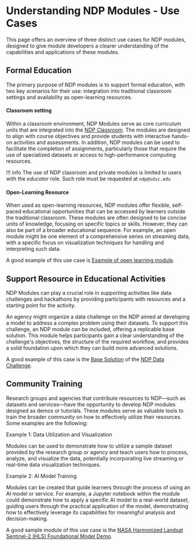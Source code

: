 # Understanding NDP Modules - Use Cases

This page offers an overview of three distinct use cases for NDP modules, designed to give module developers a clearer understanding of the capabilities and applications of these modules.

## Formal Education 

The primary purpose of NDP modules is to support formal education, with two key scenarios for their use: integration into traditional classroom settings and availability as open-learning resources.

#### Classroom setting

Within a classroom environment, NDP Modules serve as core curriculum units that are integrated into the [NDP Classroom](). The modules are designed to align with course objectives and provide students with interactive hands-on activities and assessments. In addition, NDP modules can be used to facilitate the completion of assignments, particularly those that require the use of specialized datasets or access to high-performance computing resources.

!!! info
    The use of NDP classroom and private modules is limited to users with the *educator* role. Such role must be requested at `ndp@sdsc.edu`


#### Open-Learning Resource
When used as open-learning resources, NDP modules offer flexible, self-paced educational opportunities that can be accessed by learners outside the traditional classroom. These modules are often designed to be concise units of knowledge, focusing on specific topics or skills. However, they can also be part of a broader educational sequence. For example, an open module might be one element of a comprehensive series on streaming data, with a specific focus on visualization techniques for handling and interpreting such data.

A good example of this use case is [Example of open learning module]().

## Support Resource in Educational Activities

NDP Modules can play a crucial role in supporting activities like data challenges and hackathons by providing participants with resources and a starting point for the activity.

An agency might organize a data challenge on the NDP aimed at developing a model to address a complex problem using their datasets. To support this challenge, an NDP module can be included, offering a replicable base solution. This module helps participants gain a clear understanding of the challenge's objectives, the structure of the required workflow, and provides a solid foundation upon which they can build more advanced solutions.

A good example of this case is the [Base Solution]() of the [NDP Data Challenge]().

## Community Training

Research groups and agencies that contribute resources to NDP—such as datasets and services—have the opportunity to develop NDP modules designed as demos or tutorials. These modules serve as valuable tools to train the broader community on how to effectively utilize their resources. Some examples are the following:

Example 1: Data Utilization and Visualization

Modules can be used to demonstrate how to utilize a sample dataset provided by the research group or agency and teach users how to process, analyze, and visualize the data, potentially incorporating live streaming or real-time data visualization techniques.

Example 2: AI Model Training

Modules can be created that guide learners through the process of using an AI model or service. For example, a Jupyter notebook within the module could demonstrate how to apply a specific AI model to a real-world dataset, guiding users through the practical application of the model, demonstrating how to effectively leverage its capabilities for meaningful analysis and decision-making.

A good sample module of this use case is the [NASA Harmonized Landsat Sentinel-2 (HLS) Foundational Model Demo]().